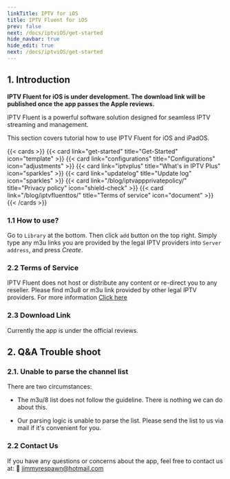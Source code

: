 ```yaml
---
linkTitle: IPTV for iOS
title: IPTV Fluent for iOS
prev: false
next: /docs/iptviOS/get-started
hide_navbar: true
hide_edit: true
next: /docs/iptviOS/get-started
---
```


## 1. Introduction

**IPTV Fluent for iOS is under development. The download link will be published once the app passes the Apple reviews.**

IPTV Fluent is a powerful software solution designed for seamless IPTV streaming and management.

This section covers tutorial how to use IPTV Fluent for iOS and iPadOS.

{{< cards >}}
  {{< card link="get-started" title="Get-Started" icon="template" >}}
  {{< card link="configurations" title="Configurations" icon="adjustments" >}}
  {{< card link="iptvplus" title="What's in IPTV Plus" icon="sparkles" >}}
  {{< card link="updatelog" title="Update log" icon="sparkles" >}}
  {{< card link="/blog/iptvappprivatepolicy/" title="Privacy policy" icon="shield-check" >}}
  {{< card link="/blog/iptvfluenttos/" title="Terms of service" icon="document" >}}
{{< /cards >}}

### 1.1 How to use?

Go to `Library` at the bottom. Then click `add` button on the top right. Simply type any m3u links you are provided by the legal IPTV providers into `Server address`,  and press _Create_.

### 2.2 Terms of Service

IPTV Fluent does not host or distribute any content or re-direct you to any reseller. Please find m3u8 or m3u link provided by other legal IPTV providers. For more information [Click here](/blog/iptvfluenttos/)

### 2.3 Download Link

Currently the app is under the official reviews.

<!--[![image](https://camo.githubusercontent.com/8a2321d73cec1670332518565fe519cd7141e4eb76976cbc2fbff390142a8f03/68747470733a2f2f696d672e7768616c656e61732e636f6d3a3238332f696d6167652f3230323230373134313231353337352e706e67)](https://apps.apple.com/us/app/iptvfluentplayer/idxxxxxxxxxxxxx)-->

## 2. Q&A Trouble shoot

### 2.1. Unable to parse the channel list

There are two circumstances:

- The m3u/8 list does not follow the guideline. There is nothing we can do about this.

- Our parsing logic is unable to parse the list. Please send the list to us via mail if it's convenient for you.

### 2.2 Contact Us

If you have any questions or concerns about the app, feel free to contact us at: 📧 jimmyrespawn@hotmail.com